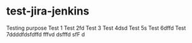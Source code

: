 # test-jira-jenkins
Testing purpose
Test 1
Test 2fd
Test 3
Test 4dsd
Test 5s
Test 6dffd
Test 7ddddfdsfdffd
fffvd
dsfffd
sfF
d
